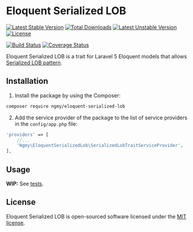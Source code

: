 # Eloquent Serialized LOB

[![Latest Stable Version](https://poser.pugx.org/ngmy/eloquent-serialized-lob/v/stable)](https://packagist.org/packages/ngmy/eloquent-serialized-lob)
[![Total Downloads](https://poser.pugx.org/ngmy/eloquent-serialized-lob/downloads)](https://packagist.org/packages/ngmy/eloquent-serialized-lob)
[![Latest Unstable Version](https://poser.pugx.org/ngmy/eloquent-serialized-lob/v/unstable)](https://packagist.org/packages/ngmy/eloquent-serialized-lob)
[![License](https://poser.pugx.org/ngmy/eloquent-serialized-lob/license)](https://packagist.org/packages/ngmy/eloquent-serialized-lob)

[![Build Status](https://travis-ci.org/ngmy/eloquent-serialized-lob.svg?branch=master)](https://travis-ci.org/ngmy/eloquent-serialized-lob)
[![Coverage Status](https://coveralls.io/repos/ngmy/eloquent-serialized-lob/badge.svg?branch=master)](https://coveralls.io/r/ngmy/eloquent-serialized-lob?branch=master)

Eloquent Serialized LOB is a trait for Laravel 5 Eloquent models that allows [Serialized LOB pattern](http://martinfowler.com/eaaCatalog/serializedLOB.html).

## Installation

1. Install the package by using the Composer:

 ```bash
 composer require ngmy/eloquent-serialized-lob
 ```

2. Add the service provider of the package to the list of service providers in the `config/app.php` file:

 ```php
 'providers' => [
     //...
     'Ngmy\EloquentSerializedLob\SerializedLobTraitServiceProvider',
 ],
 ```

## Usage

**WIP:** See [tests](/tests).

## License

Eloquent Serialized LOB is open-sourced software licensed under the [MIT license](http://opensource.org/licenses/MIT).
